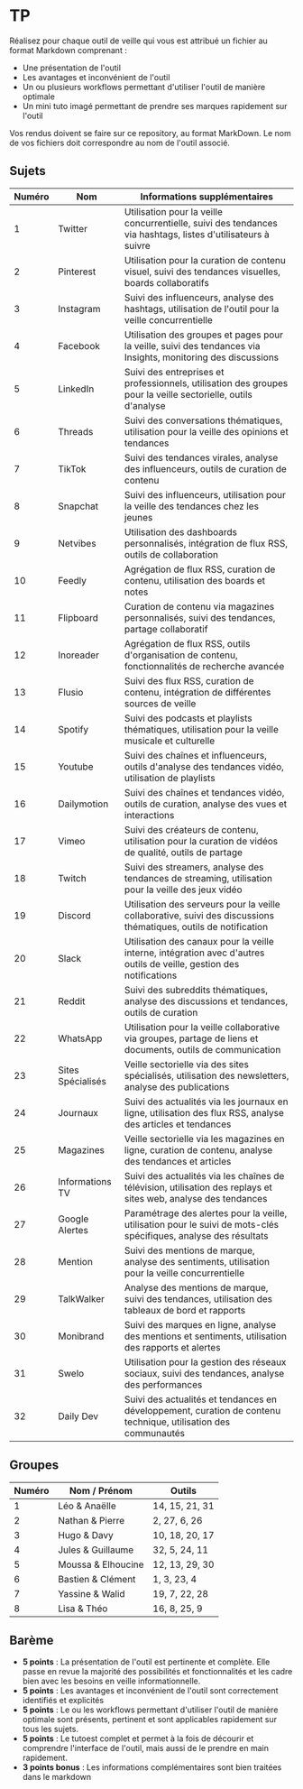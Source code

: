# TP

Réalisez pour chaque outil de veille qui vous est attribué un fichier au format Markdown comprenant : 

- Une présentation de l'outil
- Les avantages et inconvénient de l'outil
- Un ou plusieurs workflows permettant d'utiliser l'outil de manière optimale
- Un mini tuto imagé permettant de prendre ses marques rapidement sur l'outil

Vos rendus doivent se faire sur ce repository, au format MarkDown. Le nom de vos fichiers doit correspondre au nom de l'outil associé.


## Sujets

| Numéro | Nom              | Informations supplémentaires                                                                                      |
|--------|------------------|--------------------------------------------------------------------------------------------------------------------|
| 1      | Twitter          | Utilisation pour la veille concurrentielle, suivi des tendances via hashtags, listes d'utilisateurs à suivre       |
| 2      | Pinterest        | Utilisation pour la curation de contenu visuel, suivi des tendances visuelles, boards collaboratifs                |
| 3      | Instagram        | Suivi des influenceurs, analyse des hashtags, utilisation de l'outil pour la veille concurrentielle                |
| 4      | Facebook         | Utilisation des groupes et pages pour la veille, suivi des tendances via Insights, monitoring des discussions      |
| 5      | LinkedIn         | Suivi des entreprises et professionnels, utilisation des groupes pour la veille sectorielle, outils d'analyse      |
| 6      | Threads          | Suivi des conversations thématiques, utilisation pour la veille des opinions et tendances                          |
| 7      | TikTok           | Suivi des tendances virales, analyse des influenceurs, outils de curation de contenu                               |
| 8      | Snapchat         | Suivi des influenceurs, utilisation pour la veille des tendances chez les jeunes                                   |
| 9      | Netvibes         | Utilisation des dashboards personnalisés, intégration de flux RSS, outils de collaboration                         |
| 10     | Feedly           | Agrégation de flux RSS, curation de contenu, utilisation des boards et notes                                       |
| 11     | Flipboard        | Curation de contenu via magazines personnalisés, suivi des tendances, partage collaboratif                        |
| 12     | Inoreader        | Agrégation de flux RSS, outils d'organisation de contenu, fonctionnalités de recherche avancée                      |
| 13     | Flusio           | Suivi des flux RSS, curation de contenu, intégration de différentes sources de veille                              |
| 14     | Spotify          | Suivi des podcasts et playlists thématiques, utilisation pour la veille musicale et culturelle                     |
| 15     | Youtube          | Suivi des chaînes et influenceurs, outils d'analyse des tendances vidéo, utilisation de playlists                  |
| 16     | Dailymotion      | Suivi des chaînes et tendances vidéo, outils de curation, analyse des vues et interactions                         |
| 17     | Vimeo            | Suivi des créateurs de contenu, utilisation pour la curation de vidéos de qualité, outils de partage               |
| 18     | Twitch           | Suivi des streamers, analyse des tendances de streaming, utilisation pour la veille des jeux vidéo                 |
| 19     | Discord          | Utilisation des serveurs pour la veille collaborative, suivi des discussions thématiques, outils de notification   |
| 20     | Slack            | Utilisation des canaux pour la veille interne, intégration avec d'autres outils de veille, gestion des notifications |
| 21     | Reddit           | Suivi des subreddits thématiques, analyse des discussions et tendances, outils de curation                         |
| 22     | WhatsApp         | Utilisation pour la veille collaborative via groupes, partage de liens et documents, outils de communication       |
| 23     | Sites Spécialisés | Veille sectorielle via des sites spécialisés, utilisation des newsletters, analyse des publications                |
| 24     | Journaux         | Suivi des actualités via les journaux en ligne, utilisation des flux RSS, analyse des articles et tendances        |
| 25     | Magazines        | Veille sectorielle via les magazines en ligne, curation de contenu, analyse des tendances et articles              |
| 26     | Informations TV  | Suivi des actualités via les chaînes de télévision, utilisation des replays et sites web, analyse des tendances    |
| 27     | Google Alertes   | Paramétrage des alertes pour la veille, utilisation pour le suivi de mots-clés spécifiques, analyse des résultats   |
| 28     | Mention          | Suivi des mentions de marque, analyse des sentiments, utilisation pour la veille concurrentielle                   |
| 29     | TalkWalker       | Analyse des mentions de marque, suivi des tendances, utilisation des tableaux de bord et rapports                  |
| 30     | Monibrand        | Suivi des marques en ligne, analyse des mentions et sentiments, utilisation des rapports et alertes                |
| 31     | Swelo            | Utilisation pour la gestion des réseaux sociaux, suivi des tendances, analyse des performances                    |
| 32     | Daily Dev        | Suivi des actualités et tendances en développement, curation de contenu technique, utilisation des communautés     |

## Groupes

| Numéro | Nom / Prénom | Outils |
| --- | --- | --- |
| 1 | Léo & Anaëlle | 14, 15, 21, 31 |
| 2 | Nathan & Pierre | 2, 27, 6, 26 |
| 3 | Hugo & Davy | 10, 18, 20, 17 |
| 4 | Jules & Guillaume | 32, 5, 24, 11 |
| 5 | Moussa & Elhoucine | 12, 13, 29, 30 |
| 6 | Bastien & Clément | 1, 3, 23, 4 |
| 7 | Yassine & Walid | 19, 7, 22, 28 |
| 8 | Lisa & Théo | 16, 8, 25, 9 |

## Barème

- **5 points** : La présentation de l'outil est pertinente et complète. Elle passe en revue la majorité des possibilités et fonctionnalités et les cadre bien avec les besoins en veille informationnelle.
- **5 points** : Les avantages et inconvénient de l'outil sont correctement identifiés et explicités
- **5 points** : Le ou les workflows permettant d'utiliser l'outil de manière optimale sont présents, pertinent et sont applicables rapidement sur tous les sujets.
- **5 points** : Le tutoest complet et permet à la fois de décourir et comprendre l'interface de l'outil, mais aussi de le prendre en main rapidement.
- **3 points bonus** : Les informations complémentaires sont bien traitées dans le markdown

